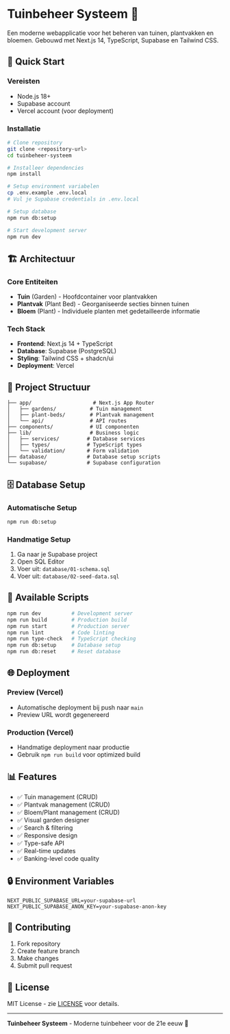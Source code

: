 # Tuinbeheer Systeem 🌱  

Een moderne webapplicatie voor het beheren van tuinen, plantvakken en bloemen. Gebouwd met Next.js 14, TypeScript, Supabase en Tailwind CSS.

## 🚀 Quick Start 

### Vereisten
- Node.js 18+
- Supabase account
- Vercel account (voor deployment) 
 
### Installatie
```bash
# Clone repository
git clone <repository-url>
cd tuinbeheer-systeem

# Installeer dependencies
npm install

# Setup environment variabelen
cp .env.example .env.local
# Vul je Supabase credentials in .env.local

# Setup database
npm run db:setup

# Start development server
npm run dev
```

## 🏗️ Architectuur

### Core Entiteiten
- **Tuin** (Garden) - Hoofdcontainer voor plantvakken
- **Plantvak** (Plant Bed) - Georganiseerde secties binnen tuinen  
- **Bloem** (Plant) - Individuele planten met gedetailleerde informatie

### Tech Stack
- **Frontend**: Next.js 14 + TypeScript
- **Database**: Supabase (PostgreSQL)
- **Styling**: Tailwind CSS + shadcn/ui
- **Deployment**: Vercel

## 📁 Project Structuur

```
├── app/                    # Next.js App Router
│   ├── gardens/           # Tuin management
│   ├── plant-beds/        # Plantvak management
│   └── api/               # API routes
├── components/            # UI componenten
├── lib/                   # Business logic
│   ├── services/         # Database services
│   ├── types/            # TypeScript types
│   └── validation/       # Form validation
├── database/             # Database setup scripts
└── supabase/             # Supabase configuration
```

## 🗄️ Database Setup

### Automatische Setup
```bash
npm run db:setup
```

### Handmatige Setup
1. Ga naar je Supabase project
2. Open SQL Editor
3. Voer uit: `database/01-schema.sql`
4. Voer uit: `database/02-seed-data.sql`

## 🔧 Available Scripts

```bash
npm run dev          # Development server
npm run build        # Production build
npm run start        # Production server
npm run lint         # Code linting
npm run type-check   # TypeScript checking
npm run db:setup     # Database setup
npm run db:reset     # Reset database
```

## 🌐 Deployment

### Preview (Vercel)
- Automatische deployment bij push naar `main`
- Preview URL wordt gegenereerd

### Production (Vercel)
- Handmatige deployment naar productie
- Gebruik `npm run build` voor optimized build

## 📊 Features

- ✅ Tuin management (CRUD)
- ✅ Plantvak management (CRUD)
- ✅ Bloem/Plant management (CRUD)
- ✅ Visual garden designer
- ✅ Search & filtering
- ✅ Responsive design
- ✅ Type-safe API
- ✅ Real-time updates
- ✅ Banking-level code quality

## 🔒 Environment Variables

```env
NEXT_PUBLIC_SUPABASE_URL=your-supabase-url
NEXT_PUBLIC_SUPABASE_ANON_KEY=your-supabase-anon-key
```

## 🤝 Contributing

1. Fork repository
2. Create feature branch
3. Make changes
4. Submit pull request

## 📄 License

MIT License - zie [LICENSE](LICENSE) voor details.

---

**Tuinbeheer Systeem** - Moderne tuinbeheer voor de 21e eeuw 🌱
